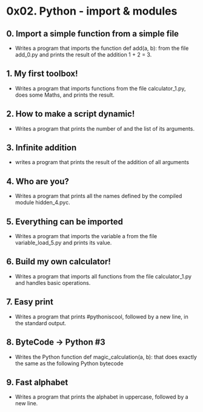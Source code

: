 # 0x02. Python - import & modules

## 0. Import a simple function from a simple file
 * Writes a program that imports the function def add(a, b): from the file add_0.py and prints the result of the addition 1 + 2 = 3.

## 1. My first toolbox!
 * Writes a program that imports functions from the file calculator_1.py, does some Maths, and prints the result.

## 2. How to make a script dynamic!
 * Writes a program that prints the number of and the list of its arguments.

## 3. Infinite addition
 * writes a program that prints the result of the addition of all arguments

## 4. Who are you?
 * Writes a program that prints all the names defined by the compiled module hidden_4.pyc.

## 5. Everything can be imported
 * Writes  a program that imports the variable a from the file variable_load_5.py and prints its value.

## 6. Build my own calculator!
 * Writes a program that imports all functions from the file calculator_1.py and handles basic operations.

## 7. Easy print
 * Writes a program that prints #pythoniscool, followed by a new line, in the standard output.

## 8. ByteCode -> Python #3
 * Writes the Python function def magic_calculation(a, b): that does exactly the same as the following Python bytecode

## 9. Fast alphabet
 * Writes a program that prints the alphabet in uppercase, followed by a new line.

